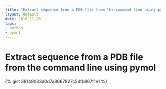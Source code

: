 ```yaml
---
title: "Extract sequence from a PDB file from the command line using pymol"
layout: default
date: 2018-11-20
tags:
- python
- pymol
---
```


# Extract sequence from a PDB file from the command line using pymol

{% gist 39149033d0d7a8667827c54fb867f1e1 %}
